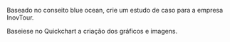 
Baseado no conseito blue ocean, crie um estudo de caso para a empresa InovTour.

Baseiese no Quickchart a criação dos gráficos e imagens.
